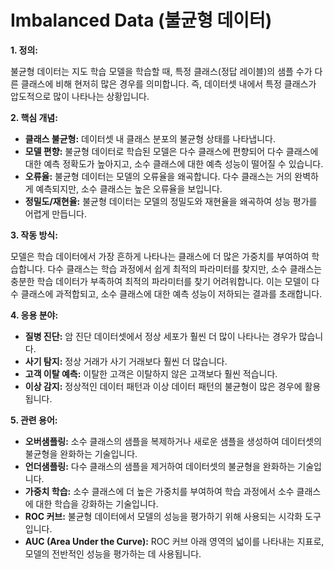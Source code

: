 # Imbalanced Data (불균형 데이터)

**1. 정의:**

불균형 데이터는 지도 학습 모델을 학습할 때, 특정 클래스(정답 레이블)의 샘플 수가 다른 클래스에 비해 현저히 많은 경우를 의미합니다. 즉, 데이터셋 내에서 특정 클래스가 압도적으로 많이 나타나는 상황입니다.

**2. 핵심 개념:**

*   **클래스 불균형:** 데이터셋 내 클래스 분포의 불균형 상태를 나타냅니다.
*   **모델 편향:** 불균형 데이터로 학습된 모델은 다수 클래스에 편향되어 다수 클래스에 대한 예측 정확도가 높아지고, 소수 클래스에 대한 예측 성능이 떨어질 수 있습니다.
*   **오류율:** 불균형 데이터는 모델의 오류율을 왜곡합니다. 다수 클래스는 거의 완벽하게 예측되지만, 소수 클래스는 높은 오류율을 보입니다.
*   **정밀도/재현율:** 불균형 데이터는 모델의 정밀도와 재현율을 왜곡하여 성능 평가를 어렵게 만듭니다.

**3. 작동 방식:**

모델은 학습 데이터에서 가장 흔하게 나타나는 클래스에 더 많은 가중치를 부여하여 학습합니다. 다수 클래스는 학습 과정에서 쉽게 최적의 파라미터를 찾지만, 소수 클래스는 충분한 학습 데이터가 부족하여 최적의 파라미터를 찾기 어려워합니다. 이는 모델이 다수 클래스에 과적합되고, 소수 클래스에 대한 예측 성능이 저하되는 결과를 초래합니다.

**4. 응용 분야:**

*   **질병 진단:** 암 진단 데이터셋에서 정상 세포가 훨씬 더 많이 나타나는 경우가 많습니다.
*   **사기 탐지:** 정상 거래가 사기 거래보다 훨씬 더 많습니다.
*   **고객 이탈 예측:** 이탈한 고객은 이탈하지 않은 고객보다 훨씬 적습니다.
*   **이상 감지:** 정상적인 데이터 패턴과 이상 데이터 패턴의 불균형이 많은 경우에 활용됩니다.

**5. 관련 용어:**

*   **오버샘플링:** 소수 클래스의 샘플을 복제하거나 새로운 샘플을 생성하여 데이터셋의 불균형을 완화하는 기술입니다.
*   **언더샘플링:** 다수 클래스의 샘플을 제거하여 데이터셋의 불균형을 완화하는 기술입니다.
*   **가중치 학습:** 소수 클래스에 더 높은 가중치를 부여하여 학습 과정에서 소수 클래스에 대한 학습을 강화하는 기술입니다.
*   **ROC 커브:** 불균형 데이터에서 모델의 성능을 평가하기 위해 사용되는 시각화 도구입니다.
*   **AUC (Area Under the Curve):** ROC 커브 아래 영역의 넓이를 나타내는 지표로, 모델의 전반적인 성능을 평가하는 데 사용됩니다.